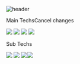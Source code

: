 ![header](https://capsule-render.vercel.app/api?type=wave&color=auto&height=300&section=header&text=낭만개발자&fontSize=90)

Main TechsCancel changes

<img src="https://img.shields.io/badge/JS-yellow?style=for-the-badge&logo=JavaScript&logoColor=white"> <img src="https://img.shields.io/badge/CSS-orange?style=for-the-badge&logo=CSS3&logoColor=white"> <img src="https://img.shields.io/badge/html5-green?style=for-the-badge&logo=html5&logoColor=white"> <img src="https://img.shields.io/badge/React-skyblue?style=for-the-badge&logo=React&logoColor=white"> 

Sub Techs

<img src="https://img.shields.io/badge/Android-3DDC84?style=for-the-badge&logo=Android&logoColor=white"> <img src="https://img.shields.io/badge/C++-00599C?style=for-the-badge&logo=cplusplus&logoColor=white"> <img src="https://img.shields.io/badge/Java-D83B01?style=for-the-badge&logo=Java&logoColor=white"><img src="https://img.shields.io/badge/Unity-black?style=for-the-badge&logo=unity&logoColor=white">
